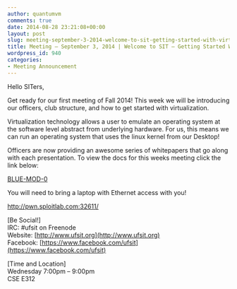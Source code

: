 ```yaml
---
author: quantumvm
comments: true
date: 2014-08-28 23:21:08+00:00
layout: post
slug: meeting-september-3-2014-welcome-to-sit-getting-started-with-virtualization
title: Meeting – September 3, 2014 | Welcome to SIT – Getting Started With Virtualization
wordpress_id: 940
categories:
- Meeting Announcement
---
```


Hello SITers,

Get ready for our first meeting of Fall 2014! This week we will be introducing our officers, club structure, and how to get started with virtualization.

Virtualization technology allows a user to emulate an operating system at the software level abstract from underlying hardware. For us, this means we can run an operating system that uses the linux kernel from our Desktop!

Officers are now providing an awesome series of whitepapers that go along with each presentation. To view the docs for this weeks meeting click the link below:

[BLUE-MOD-0](http://ufhack.files.wordpress.com/2014/08/blue-mod-01.pdf)

You will need to bring a laptop with Ethernet access with you!




http://pwn.sploitlab.com:32611/




[Be Social!]  
IRC: #ufsit on Freenode  
Website: [http://www.ufsit.org](http://www.ufsit.org)  
Facebook: [https://www.facebook.com/ufsit](https://www.facebook.com/ufsit)

[Time and Location]  
Wednesday 7:00pm – 9:00pm  
CSE E312
